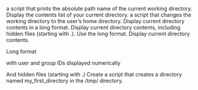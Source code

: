 a script that prints the absolute path name of the current working directory.
Display the contents list of your current directory.
a script that changes the working directory to the user’s home directory.
Display current directory contents in a long format.
Display current directory contents, including hidden files (starting with .). Use the long format.
Display current directory contents.


Long format

with user and group IDs displayed numerically

And hidden files (starting with .)
Create a script that creates a directory named my_first_directory in the /tmp/ directory.
